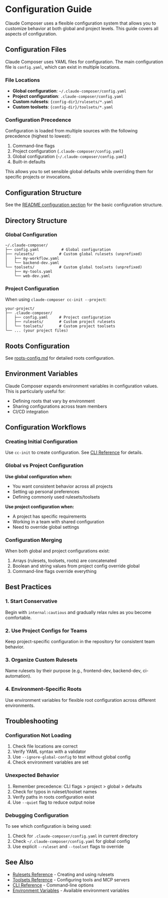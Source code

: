 # Configuration Guide

Claude Composer uses a flexible configuration system that allows you to customize behavior at both global and project levels. This guide covers all aspects of configuration.

## Configuration Files

Claude Composer uses YAML files for configuration. The main configuration file is `config.yaml`, which can exist in multiple locations.

### File Locations

- **Global configuration**: `~/.claude-composer/config.yaml`
- **Project configuration**: `.claude-composer/config.yaml`
- **Custom rulesets**: `{config-dir}/rulesets/*.yaml`
- **Custom toolsets**: `{config-dir}/toolsets/*.yaml`

### Configuration Precedence

Configuration is loaded from multiple sources with the following precedence (highest to lowest):

1. Command-line flags
2. Project configuration (`.claude-composer/config.yaml`)
3. Global configuration (`~/.claude-composer/config.yaml`)
4. Built-in defaults

This allows you to set sensible global defaults while overriding them for specific projects or invocations.

## Configuration Structure

See the [README configuration section](../readme.md#configuration) for the basic configuration structure.

## Directory Structure

### Global Configuration

```
~/.claude-composer/
├── config.yaml          # Global configuration
├── rulesets/           # Custom global rulesets (unprefixed)
│   ├── my-workflow.yaml
│   └── backend-dev.yaml
└── toolsets/           # Custom global toolsets (unprefixed)
    ├── my-tools.yaml
    └── web-dev.yaml
```

### Project Configuration

When using `claude-composer cc-init --project`:

```
your-project/
├── .claude-composer/
│   ├── config.yaml     # Project configuration
│   ├── rulesets/       # Custom project rulesets
│   └── toolsets/       # Custom project toolsets
└── ... (your project files)
```

## Roots Configuration

See [roots-config.md](./roots-config.md) for detailed roots configuration.

## Environment Variables

Claude Composer expands environment variables in configuration values. This is particularly useful for:

- Defining roots that vary by environment
- Sharing configurations across team members
- CI/CD integration

## Configuration Workflows

### Creating Initial Configuration

Use `cc-init` to create configuration. See [CLI Reference](./cli-reference.md#cc-init) for details.

### Global vs Project Configuration

**Use global configuration when:**

- You want consistent behavior across all projects
- Setting up personal preferences
- Defining commonly used rulesets/toolsets

**Use project configuration when:**

- A project has specific requirements
- Working in a team with shared configuration
- Need to override global settings

### Configuration Merging

When both global and project configurations exist:

1. Arrays (rulesets, toolsets, roots) are concatenated
2. Boolean and string values from project config override global
3. Command-line flags override everything

## Best Practices

### 1. Start Conservative

Begin with `internal:cautious` and gradually relax rules as you become comfortable.

### 2. Use Project Configs for Teams

Keep project-specific configuration in the repository for consistent team behavior.

### 3. Organize Custom Rulesets

Name rulesets by their purpose (e.g., frontend-dev, backend-dev, ci-automation).

### 4. Environment-Specific Roots

Use environment variables for flexible root configuration across different environments.

## Troubleshooting

### Configuration Not Loading

1. Check file locations are correct
2. Verify YAML syntax with a validator
3. Use `--ignore-global-config` to test without global config
4. Check environment variables are set

### Unexpected Behavior

1. Remember precedence: CLI flags > project > global > defaults
2. Check for typos in ruleset/toolset names
3. Verify paths in roots configuration exist
4. Use `--quiet` flag to reduce output noise

### Debugging Configuration

To see which configuration is being used:

1. Check for `.claude-composer/config.yaml` in current directory
2. Check `~/.claude-composer/config.yaml` for global config
3. Use explicit `--ruleset` and `--toolset` flags to override

## See Also

- [Rulesets Reference](./rulesets.md) - Creating and using rulesets
- [Toolsets Reference](./toolsets.md) - Configuring tools and MCP servers
- [CLI Reference](./cli-reference.md) - Command-line options
- [Environment Variables](./environment-variables.md) - Available environment variables
